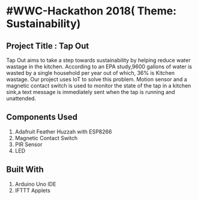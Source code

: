 #WWC-Hackathon 2018( Theme: Sustainability)
==========

## Project Title :  Tap Out
Tap Out aims to take a step towards sustainability by helping reduce water wastage in the kitchen.
According to an EPA study,9600 gallons of water is wasted by a single household per year out of which, 36% is Kitchen wastage.
Our project uses IoT to solve this problem. Motion sensor and a magnetic contact switch is used to monitor the state of the tap in a kitchen sink,a text message is immediately sent when the tap is running and unattended.

## Components Used
1. Adafruit Feather Huzzah with ESP8266
2. Magnetic Contact Switch
3. PIR Sensor
4. LED

## Built With
1. Arduino Uno IDE
2. IFTTT Applets
